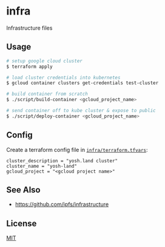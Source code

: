 # infra
Infrastructure files

## Usage
```sh
# setup google cloud cluster
$ terraform apply

# load cluster credentials into kubernetes
$ gcloud container clusters get-credentials test-cluster

# build container from scratch
$ ./script/build-container <gcloud_project_name>

# send container off to kube cluster & expose to public
$ ./script/deploy-container <gcloud_project_name>
```

## Config
Create a terraform config file in
[`infra/terraform.tfvars`](https://www.terraform.io/intro/getting-started/variables.html):
```hcl
cluster_description = "yosh.land cluster"
cluster_name = "yosh-land"
gcloud_project = "<gcloud project name>"
```

## See Also
- https://github.com/ipfs/infrastructure

## License
[MIT](https://tldrlegal.com/license/mit-license)
